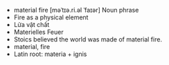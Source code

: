 - material fire	[məˈtɪə.ri.əl ˈfaɪər]	Noun phrase
- Fire as a physical element
- Lửa vật chất
- Materielles Feuer
- Stoics believed the world was made of material fire.
- material, fire
- Latin root: materia + ignis